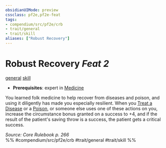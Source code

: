 ```yaml
---
obsidianUIMode: preview
cssclass: pf2e,pf2e-feat
tags:
- compendium/src/pf2e/crb
- trait/general
- trait/skill
aliases: ["Robust Recovery"]
---
```

# Robust Recovery  *Feat 2*  
[general](rules/traits/general.md "General Feat Trait")  [skill](rules/traits/skill.md "Skill Feat Trait")  

- **Prerequisites**: expert in [Medicine](compendium/skills.md#Medicine)

You learned folk medicine to help recover from diseases and poison, and using it diligently has made you especially resilient. When you [Treat a Disease](rules/actions/treat-disease.md) or a [Poison](rules/actions/treat-poison.md), or someone else uses one of these actions on you, increase the circumstance bonus granted on a success to +4, and if the result of the patient's saving throw is a success, the patient gets a critical success.

*Source: Core Rulebook p. 266*  
%% #compendium/src/pf2e/crb #trait/general #trait/skill %%